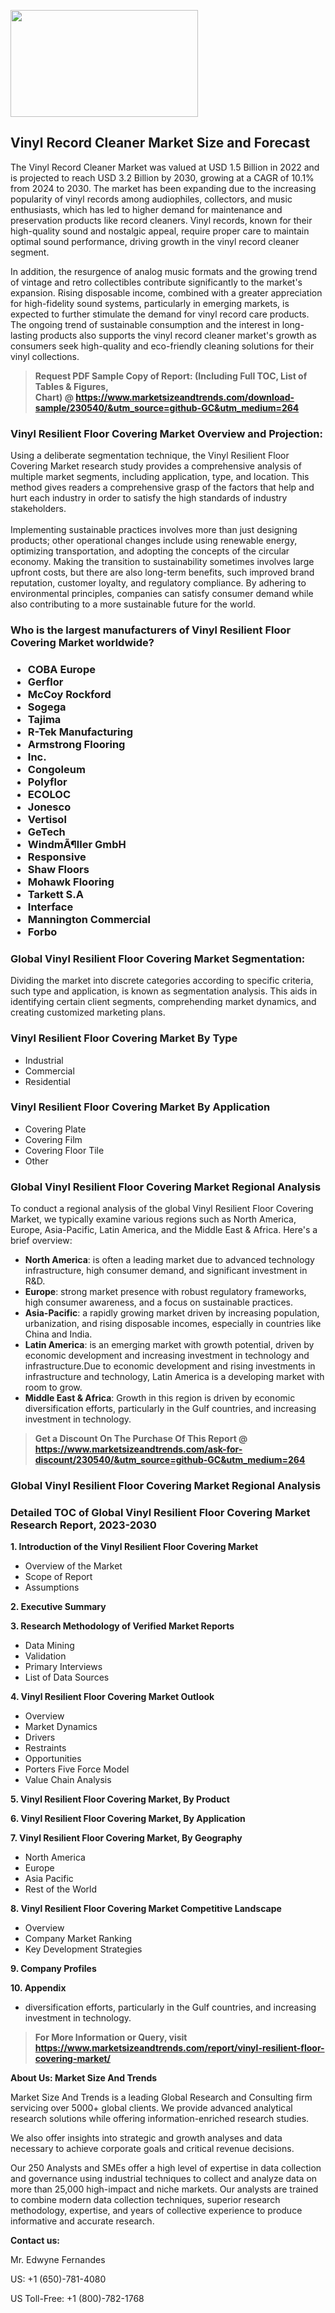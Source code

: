 <p><img class="alignnone size-medium wp-image-20088" src="https://ffe5etoiles.com/wp-content/uploads/2024/12/MST1-300x171.png" alt="" width="300" height="171" /></p><h2>Vinyl Record Cleaner Market Size and Forecast</h2><p>The Vinyl Record Cleaner Market was valued at USD 1.5 Billion in 2022 and is projected to reach USD 3.2 Billion by 2030, growing at a CAGR of 10.1% from 2024 to 2030. The market has been expanding due to the increasing popularity of vinyl records among audiophiles, collectors, and music enthusiasts, which has led to higher demand for maintenance and preservation products like record cleaners. Vinyl records, known for their high-quality sound and nostalgic appeal, require proper care to maintain optimal sound performance, driving growth in the vinyl record cleaner segment.</p><p>In addition, the resurgence of analog music formats and the growing trend of vintage and retro collectibles contribute significantly to the market's expansion. Rising disposable income, combined with a greater appreciation for high-fidelity sound systems, particularly in emerging markets, is expected to further stimulate the demand for vinyl record care products. The ongoing trend of sustainable consumption and the interest in long-lasting products also supports the vinyl record cleaner market's growth as consumers seek high-quality and eco-friendly cleaning solutions for their vinyl collections.</p></p><blockquote id="" class=""><strong>Request PDF Sample Copy of Report: (Including Full TOC, List of Tables &amp; Figures, Chart)&nbsp;@&nbsp;<strong><a href="https://www.marketsizeandtrends.com/download-sample/230540/&utm_source=github-GC&utm_medium=264" target="_blank">https://www.marketsizeandtrends.com/download-sample/230540/&utm_source=github-GC&utm_medium=264</a></strong></strong></blockquote><h3 id="" class="">Vinyl Resilient Floor Covering Market&nbsp;Overview and Projection:</h3><p id="" class="">Using a deliberate segmentation technique, the Vinyl Resilient Floor Covering Market research study provides a comprehensive analysis of multiple market segments, including application, type, and location. This method gives readers a comprehensive grasp of the factors that help and hurt each industry in order to satisfy the high standards of industry stakeholders. <br /> <br />Implementing sustainable practices involves more than just designing products; other operational changes include using renewable energy, optimizing transportation, and adopting the concepts of the circular economy. Making the transition to sustainability sometimes involves large upfront costs, but there are also long-term benefits, such improved brand reputation, customer loyalty, and regulatory compliance. By adhering to environmental principles, companies can satisfy consumer demand while also contributing to a more sustainable future for the world.</p><h3 id="" class="">Who is the largest manufacturers of&nbsp;Vinyl Resilient Floor Covering Market worldwide?</h3><h3 class=""><p><ul><li>COBA Europe </li><li> Gerflor </li><li> McCoy Rockford </li><li> Sogega </li><li> Tajima </li><li> R-Tek Manufacturing </li><li> Armstrong Flooring </li><li> Inc. </li><li> Congoleum </li><li> Polyflor </li><li> ECOLOC </li><li> Jonesco </li><li> Vertisol </li><li> GeTech </li><li> WindmÃ¶ller GmbH </li><li> Responsive </li><li> Shaw Floors </li><li> Mohawk Flooring </li><li> Tarkett S.A </li><li> Interface </li><li> Mannington Commercial </li><li> Forbo</li></ul></p></h3><h3 id="" class="">Global&nbsp;Vinyl Resilient Floor Covering Market Segmentation:</h3><p id="" class="">Dividing the market into discrete categories according to specific criteria, such type and application, is known as segmentation analysis. This aids in identifying certain client segments, comprehending market dynamics, and creating customized marketing plans.</p><h3 id="" class="">Vinyl Resilient Floor Covering Market&nbsp;By Type</h3><p><p><ul><li>Industrial</li><li> Commercial</li><li> Residential</p></li></ul></p></p><h3 id="" class="">Vinyl Resilient Floor Covering Market&nbsp;By Application</h3><p class=""><p><ul><li>Covering Plate</li><li> Covering Film</li><li> Covering Floor Tile</li><li> Other</li></ul></p></p><h3 id="" class="">Global Vinyl Resilient Floor Covering Market Regional Analysis</h3><p id="" class="">To conduct a regional analysis of the global Vinyl Resilient Floor Covering Market, we typically examine various regions such as North America, Europe, Asia-Pacific, Latin America, and the Middle East &amp; Africa. Here's a brief overview:</p><ul><li><strong>North America</strong>: is often a leading market due to advanced technology infrastructure, high consumer demand, and significant investment in R&amp;D.</li><li><strong>Europe</strong>: strong market presence with robust regulatory frameworks, high consumer awareness, and a focus on sustainable practices.</li><li><strong>Asia-Pacific</strong>: a rapidly growing market driven by increasing population, urbanization, and rising disposable incomes, especially in countries like China and India.</li><li><strong>Latin America</strong>: is an emerging market with growth potential, driven by economic development and increasing investment in technology and infrastructure.Due to economic development and rising investments in infrastructure and technology, Latin America is a developing market with room to grow.</li><li><strong>Middle East &amp; Africa</strong>: Growth in this region is driven by economic diversification efforts, particularly in the Gulf countries, and increasing investment in technology.</li></ul><blockquote id="" class=""><strong>Get a Discount On The Purchase Of This Report @ <strong><a href="https://www.marketsizeandtrends.com/ask-for-discount/230540/&utm_source=github-GC&utm_medium=264" target="_blank">https://www.marketsizeandtrends.com/ask-for-discount/230540/&utm_source=github-GC&utm_medium=264</a></strong></strong></blockquote><h3 id="" class="">Global Vinyl Resilient Floor Covering Market Regional Analysis</h3><h3 id="" class="">Detailed TOC of Global Vinyl Resilient Floor Covering Market Research Report, 2023-2030</h3><p id="" class=""><strong>1. Introduction of the Vinyl Resilient Floor Covering Market</strong></p><ul><li>Overview of the Market</li><li>Scope of Report</li><li>Assumptions</li></ul><p id="" class=""><strong>2. Executive Summary</strong></p><p id="" class=""><strong>3. Research Methodology of Verified Market Reports</strong></p><ul><li>Data Mining</li><li>Validation</li><li>Primary Interviews</li><li>List of Data Sources</li></ul><p id="" class=""><strong>4. Vinyl Resilient Floor Covering Market Outlook</strong></p><ul><li>Overview</li><li>Market Dynamics</li><li>Drivers</li><li>Restraints</li><li>Opportunities</li><li>Porters Five Force Model</li><li>Value Chain Analysis</li></ul><p id="" class=""><strong>5. Vinyl Resilient Floor Covering Market, By Product</strong></p><p id="" class=""><strong>6. Vinyl Resilient Floor Covering Market, By Application</strong></p><p id="" class=""><strong>7. Vinyl Resilient Floor Covering Market, By Geography</strong></p><ul><li>North America</li><li>Europe</li><li>Asia Pacific</li><li>Rest of the World</li></ul><p id="" class=""><strong>8. Vinyl Resilient Floor Covering Market Competitive Landscape</strong></p><ul><li>Overview</li><li>Company Market Ranking</li><li>Key Development Strategies</li></ul><p id="" class=""><strong>9. Company Profiles</strong></p><p id="" class=""><strong>10. Appendix</strong></p><ul><li>diversification efforts, particularly in the Gulf countries, and increasing investment in technology.</li></ul><blockquote id="" class=""><strong>For More Information or Query, visit <strong><strong><a href="https://www.marketsizeandtrends.com/report/vinyl-resilient-floor-covering-market/" target="_blank">https://www.marketsizeandtrends.com/report/vinyl-resilient-floor-covering-market/</a></strong></strong></strong></blockquote><p id="" class=""><strong>About Us: Market Size And Trends</strong></p><p id="" class="">Market Size And Trends is a leading Global Research and Consulting firm servicing over 5000+ global clients. We provide advanced analytical research solutions while offering information-enriched research studies.</p><p id="" class="">We also offer insights into strategic and growth analyses and data necessary to achieve corporate goals and critical revenue decisions.</p><p id="" class="">Our 250 Analysts and SMEs offer a high level of expertise in data collection and governance using industrial techniques to collect and analyze data on more than 25,000 high-impact and niche markets. Our analysts are trained to combine modern data collection techniques, superior research methodology, expertise, and years of collective experience to produce informative and accurate research.</p><p id="" class=""><strong>Contact us:</strong></p><p id="" class="">Mr. Edwyne Fernandes</p><p id="" class="">US: +1 (650)-781-4080</p><p id="" class="">US Toll-Free: +1 (800)-782-1768</p>
